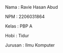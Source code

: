 Nama    : Ravie Hasan Abud

NPM     : 2206031864

Kelas   : PBP A

Hobi : Tidur

Jurusan : Ilmu Komputer